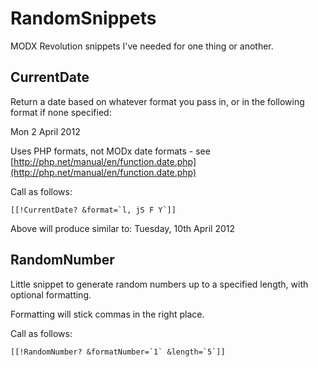 # RandomSnippets

MODX Revolution snippets I've needed for one thing or another.


## CurrentDate

Return a date based on whatever format you pass in, or in the following format if none specified:

Mon 2 April 2012

Uses PHP formats, not MODx date formats - see [http://php.net/manual/en/function.date.php](http://php.net/manual/en/function.date.php)

Call as follows:

```[[!CurrentDate? &format=`l, jS F Y`]]```

Above will produce similar to: Tuesday, 10th April 2012


## RandomNumber

Little snippet to generate random numbers up to a specified length, with optional formatting.

Formatting will stick commas in the right place.

Call as follows:

```[[!RandomNumber? &formatNumber=`1` &length=`5`]]```